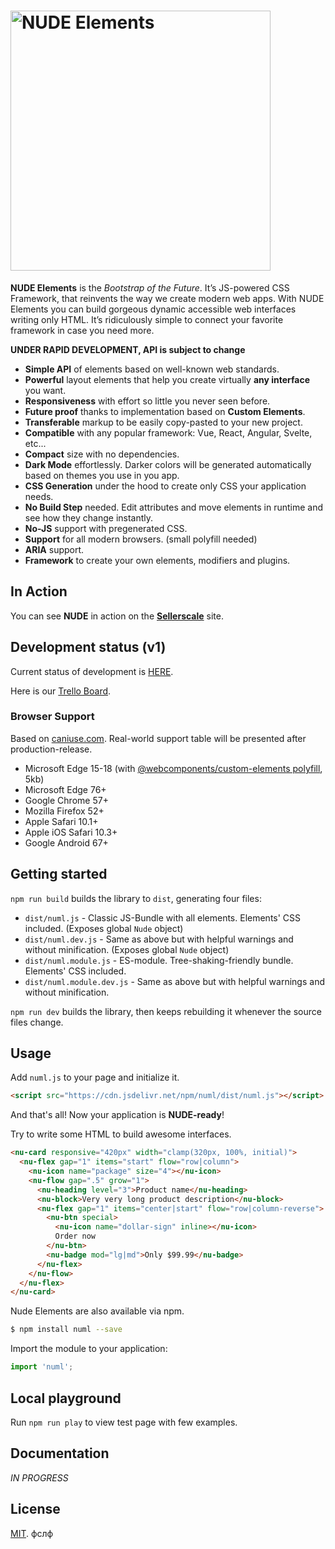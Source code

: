 # <img src="https://github.com/tenphi/nude/blob/master/logo.png?raw=true" alt="NUDE Elements" width="416">
**NUDE Elements** is the *Bootstrap of the Future*. It’s JS-powered CSS Framework, that reinvents the way we create modern web apps. With NUDE Elements you can build gorgeous dynamic accessible web interfaces writing only HTML. It’s ridiculously simple to connect your favorite framework in case you need more.

**UNDER RAPID DEVELOPMENT, API is subject to change**

* **Simple API** of elements based on well-known web standards.
* **Powerful** layout elements that help you create virtually **any interface** you want.
* **Responsiveness** with effort so little you never seen before.
* **Future proof** thanks to implementation based on **Custom Elements**.
* **Transferable** markup to be easily copy-pasted to your new project.
* **Compatible** with any popular framework: Vue, React, Angular, Svelte, etc...
* **Compact** size with no dependencies.
* **Dark Mode** effortlessly. Darker colors will be generated automatically based on themes you use in you app.
* **CSS Generation** under the hood to create only CSS your application needs.
* **No Build Step** needed. Edit attributes and move elements in runtime and see how they change instantly.
* **No-JS** support with pregenerated CSS.
* **Support** for all modern browsers. (small polyfill needed)
* **ARIA** support.
* **Framework** to create your own elements, modifiers and plugins.

## In Action

You can see **NUDE** in action on the **[Sellerscale](https://sellerscale.com)** site.

## Development status (v1)

Current status of development is [HERE](https://github.com/tenphi/nude/projects/1).

Here is our [Trello Board](https://trello.com/b/zEGV1W3L/nude-framework).

### Browser Support

Based on [caniuse.com](caniuse.com). Real-world support table will be presented after production-release.

* Microsoft Edge 15-18 (with [@webcomponents/custom-elements polyfill](https://github.com/webcomponents/polyfills/tree/master/packages/custom-elements), 5kb)
* Microsoft Edge 76+
* Google Chrome 57+
* Mozilla Firefox 52+
* Apple Safari 10.1+
* Apple iOS Safari 10.3+
* Google Android 67+

## Getting started

`npm run build` builds the library to `dist`, generating four files:

* `dist/numl.js` - Classic JS-Bundle with all elements. Elements' CSS included. (Exposes global `Nude` object)
* `dist/numl.dev.js` - Same as above but with helpful warnings and without minification. (Exposes global `Nude` object)
* `dist/numl.module.js` - ES-module. Tree-shaking-friendly bundle. Elements' CSS included.
* `dist/numl.module.dev.js` - Same as above but with helpful warnings and without minification.

`npm run dev` builds the library, then keeps rebuilding it whenever the source files change.

## Usage
Add `numl.js` to your page and initialize it.

```html
<script src="https://cdn.jsdelivr.net/npm/numl/dist/numl.js"></script>
```

And that's all! Now your application is **NUDE-ready**!

Try to write some HTML to build awesome interfaces.

```html
<nu-card responsive="420px" width="clamp(320px, 100%, initial)">
  <nu-flex gap="1" items="start" flow="row|column">
    <nu-icon name="package" size="4"></nu-icon>
    <nu-flow gap=".5" grow="1">
      <nu-heading level="3">Product name</nu-heading>
      <nu-block>Very very long product description</nu-block>
      <nu-flex gap="1" items="center|start" flow="row|column-reverse">
        <nu-btn special>
          <nu-icon name="dollar-sign" inline></nu-icon>
          Order now
        </nu-btn>
        <nu-badge mod="lg|md">Only $99.99</nu-badge>
      </nu-flex>
    </nu-flow>
  </nu-flex>
</nu-card>
```

Nude Elements are also available via npm.
```bash
$ npm install numl --save
```

Import the module to your application:
```javascript
import 'numl';
```

## Local playground

Run `npm run play` to view test page with few examples.

## Documentation

*IN PROGRESS*

## License

[MIT](LICENSE).
фслф